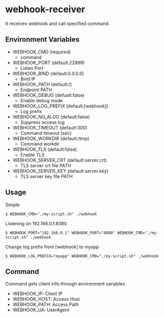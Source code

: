 # webhook-receiver

It receives webhook and call specified command.

## Environment Variables

* WEBHOOK_CMD (required)
   * command
* WEBHOOK_PORT (default:22999)
   * Listen Port
* WEBHOOK_BIND (default:0.0.0.0)
   * Bind IP
* WEBHOOK_PATH (default:/)
   * Endpoint PATH
* WEBHOOK_DEBUG (defualt:false)
   * Enable debug mode
* WEBHOOK_LOG_PREFIX (default:[webhook])
   * Log prefix
* WEBHOOK_NO_ALOG (default:false)
   * Suppress access log
* WEBHOOK_TIMEOUT (default:300)
   * Command timeout (sec)
* WEBHOOK_WORKDIR (default:/tmp)
   * Command workdir
* WEBHOOK_TLS (default:false)
   * Enable TLS
* WEBHOOK_SERVER_CRT (default:server.crt)
   * TLS server crt file PATH
* WEBHOOK_SERVER_KEY (default:server.key)
   * TLS server key file PATH

## Usage

Simple 

```
$ WEBHOOK_CMD="./my-script.sh" ./webhook 
```

Listening on 192.168.0.1:8080

```
$ WEBHOOK_PORT="192.168.0.1" WEBHOOK_PORT="8080" WEBHOOK_CMD="./my-script.sh" ./webhook 
```

Change log prefix from [webhook] to myapp

```
$ WEBHOOK_LOG_PREFIX="myapp" WEBHOOK_CMD="./my-script.sh" ./webhook 
```

## Command

Command gets client info through environment variables.

* WEBHOOK_IP: Client IP
* WEBHOOK_HOST: Access Host
* WEBHOOK_PATH: Access Path
* WEBHOOK_UA: UserAgent
